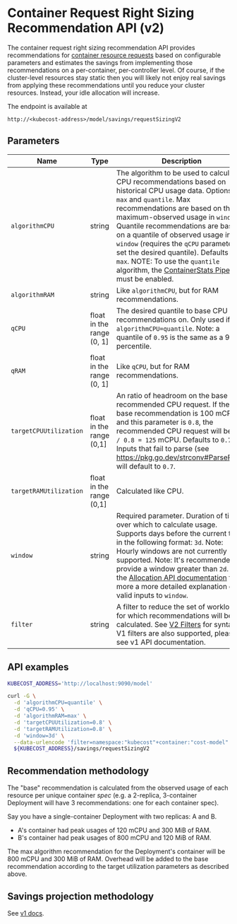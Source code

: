 # Container Request Right Sizing Recommendation API (v2)

The container request right sizing recommendation API provides recommendations
for [container resource
requests](https://kubernetes.io/docs/concepts/configuration/manage-resources-containers/)
based on configurable parameters and estimates the savings from implementing
those recommendations on a per-container, per-controller level. Of course, if
the cluster-level resources stay static then you will likely not enjoy real
savings from applying these recommendations until you reduce your cluster
resources. Instead, your idle allocation will increase.

The endpoint is available at
```
http://<kubecost-address>/model/savings/requestSizingV2
```

## Parameters

| Name | Type | Description |
|------|------|-------------|
| `algorithmCPU` | string | The algorithm to be used to calculate CPU recommendations based on historical CPU usage data. Options are `max` and `quantile`. Max recommendations are based on the maximum-observed usage in `window`. Quantile recommendations are based on a quantile of observed usage in `window` (requires the `qCPU` parameter to set the desired quantile). Defaults to `max`. NOTE: To use the `quantile` algorithm, the [ContainerStats Pipeline](./containerstats-pipeline.md) must be enabled.
| `algorithmRAM` | string | Like `algorithmCPU`, but for RAM recommendations.
| `qCPU` | float in the range (0, 1] | The desired quantile to base CPU recommendations on. Only used if `algorithmCPU=quantile`. Note: a quantile of `0.95` is the same as a 95th percentile.
| `qRAM` | float in the range (0, 1] | Like `qCPU`, but for RAM recommendations.
| `targetCPUUtilization` | float in the range (0,1] | An ratio of headroom on the base recommended CPU request. If the base recommendation is 100 mCPU and this parameter is `0.8`, the recommended CPU request will be `100 / 0.8 = 125` mCPU. Defaults to `0.7`. Inputs that fail to parse (see https://pkg.go.dev/strconv#ParseFloat) will default to `0.7`.|
| `targetRAMUtilization` | float in the range (0,1] | Calculated like CPU. |
| `window` | string | Required parameter. Duration of time over which to calculate usage. Supports days before the current time in the following format: `3d`. Note: Hourly windows are not currently supported. Note: It's recommended to provide a window greater than `2d`. See the [Allocation API documentation](/allocation.md#querying) for more a more detailed explanation of valid inputs to `window`. |
| `filter` | string | A filter to reduce the set of workloads for which recommendations will be calculated. See [V2 Filters](/filteres-v2.md) for syntax. V1 filters are also supported, please see v1 API documentation. |

## API examples

```bash
KUBECOST_ADDRESS='http://localhost:9090/model'

curl -G \
  -d 'algorithmCPU=quantile' \
  -d 'qCPU=0.95' \
  -d 'algorithmRAM=max' \
  -d 'targetCPUUtilization=0.8' \
  -d 'targetRAMUtilization=0.8' \
  -d 'window=3d' \
  --data-urlencode 'filter=namespace:"kubecost"+container:"cost-model"' \
  ${KUBECOST_ADDRESS}/savings/requestSizingV2
```

## Recommendation methodology

The "base" recommendation is calculated from the observed usage of each
resource per unique container _spec_ (e.g. a 2-replica, 3-container Deployment
will have 3 recommendations: one for each container spec).

Say you have a single-container Deployment with two replicas: A and B.
- A's container had peak usages of 120 mCPU and 300 MiB of RAM.
- B's container had peak usages of 800 mCPU and 120 MiB of RAM.

The max algorithm recommendation for the Deployment's container will be 800 mCPU and 300
MiB of RAM. Overhead will be added to the base recommendation according to the
target utilization parameters as described above.

## Savings projection methodology

See [v1 docs](/api-request-right-sizing.md#savings-projection-methodology).
